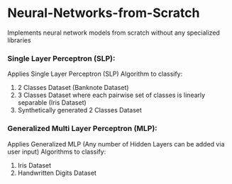 # Neural-Networks-from-Scratch
Implements neural network models from scratch without any specialized libraries

### Single Layer Perceptron (SLP):
Applies Single Layer Perceptron (SLP) Algorithm to classify:
1. 2 Classes Dataset (Banknote Dataset)
2. 3 Classes Dataset where each pairwise set of classes is linearly separable (Iris Dataset)
3. Synthetically generated 2 Classes Dataset

### Generalized Multi Layer Perceptron (MLP):
Applies Generalized MLP (Any number of Hidden Layers can be added via user input) Algorithms to classify:
1. Iris Dataset 
2. Handwritten Digits Dataset

